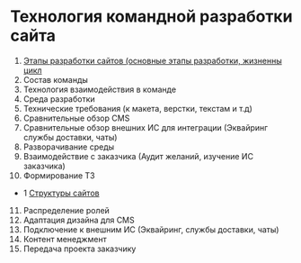 # Технология командной разработки сайта

1. [Этапы разработки сайтов (основные этапы разработки, жизненны цикл](https://github.com/iMironRU/web-site-dev/tree/main/1.Stages-of-website-development)
2. Состав команды
3. Технология взаимодействия в команде
4. Среда разработки
5. Технические требования (к макета, верстки, текстам и т.д)
6. Сравнительные обзор CMS 
7. Сравнительные обзор внешних ИС для интеграции (Эквайринг службы доставки, чаты)
8. Разворачивание среды
9. Взаимодействие с заказчика (Аудит желаний, изучение ИС заказчика)
10. Формирование ТЗ
- 1 [Структуры сайтов](https://github.com/iMironRU/web-site-dev/blob/main/10-specification/site-map/README.md)
11. Распределение ролей
12. Адаптация дизайна для CMS
13. Подключение к внешним ИС (Эквайринг, службы доставки, чаты)
14. Контент менеджмент
15. Передача проекта заказчику
